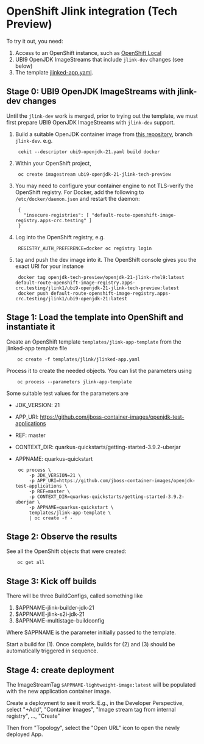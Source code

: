# OpenShift Jlink integration (Tech Preview)

To try it out,
you need:

1. Access to an OpenShift instance, such as [OpenShift Local](https://developers.redhat.com/products/openshift-local/overview)
2. UBI9 OpenJDK ImageStreams that include `jlink-dev` changes (see below)
3. The template [jlinked-app.yaml](jlinked-app.yaml).

## Stage 0: UBI9 OpenJDK ImageStreams with jlink-dev changes

Until the `jlink-dev` work is merged, prior to trying out the template, we must first
prepare UBI9 OpenJDK ImageStreams with `jlink-dev` support.

1. Build a suitable OpenJDK container image from [this
   repository](https://github.com/jboss-container-images/openjdk),
   branch `jlink-dev`. e.g.

        cekit --descriptor ubi9-openjdk-21.yaml build docker

2. Within your OpenShift project,

        oc create imagestream ubi9-openjdk-21-jlink-tech-preview

3. You may need to configure your container engine to not TLS-verify the OpenShift
   registry. For Docker, add the following to `/etc/docker/daemon.json` and restart
   the daemon:

        {
          "insecure-registries": [ "default-route-openshift-image-registry.apps-crc.testing" ]
        }

4. Log into the OpenShift registry, e.g.

        REGISTRY_AUTH_PREFERENCE=docker oc registry login

5. tag and push the dev image into it. The OpenShift console gives you the
   exact URI for your instance

        docker tag openjdk-tech-preview/openjdk-21-jlink-rhel9:latest default-route-openshift-image-registry.apps-crc.testing/jlink1/ubi9-openjdk-21-jlink-tech-preview:latest
        docker push default-route-openshift-image-registry.apps-crc.testing/jlink1/ubi9-openjdk-21:latest

## Stage 1: Load the template into OpenShift and instantiate it

Create an OpenShift template `templates/jlink-app-template` from the jlinked-app template file

        oc create -f templates/jlink/jlinked-app.yaml 

Process it to create the needed objects. You can list the parameters using

        oc process --parameters jlink-app-template

Some suitable test values for the parameters are

 * JDK_VERSION: 21
 * APP_URI: https://github.com/jboss-container-images/openjdk-test-applications
 * REF: master
 * CONTEXT_DIR: quarkus-quickstarts/getting-started-3.9.2-uberjar
 * APPNAME: quarkus-quickstart

        oc process \
            -p JDK_VERSION=21 \
            -p APP_URI=https://github.com/jboss-container-images/openjdk-test-applications \
            -p REF=master \
            -p CONTEXT_DIR=quarkus-quickstarts/getting-started-3.9.2-uberjar \
            -p APPNAME=quarkus-quickstart \
            templates/jlink-app-template \
            | oc create -f -

## Stage 2: Observe the results

See all the OpenShift objects that were created:

        oc get all

## Stage 3: Kick off builds

There will be three BuildConfigs, called something like

1. $APPNAME-jlink-builder-jdk-21
2. $APPNAME-jlink-s2i-jdk-21
3. $APPNAME-multistage-buildconfig

Where $APPNAME is the parameter initially passed to the template.

Start a build for (1). Once complete, builds for (2) and (3) should be
automatically triggered in sequence.

## Stage 4: create deployment

The ImageStreamTag `$APPNAME-lightweight-image:latest` will be populated with the new
application container image.

Create a deployment to see it work. E.g., in the Developer Perspective, select
"+Add", "Container Images", "Image stream tag from internal registry", ...,
"Create"

Then from "Topology", select the "Open URL" icon to open the newly deployed
App.
